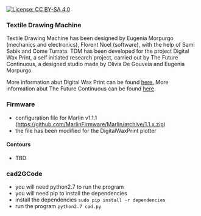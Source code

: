 [![License: CC BY-SA 4.0](https://licensebuttons.net/l/by-sa/4.0/80x15.png)](https://creativecommons.org/licenses/by-sa/4.0/)

### Textile Drawing Machine
Textile Drawing Machine  has been designed by Eugenia Morpurgo (mechanics and electronics), Florent Noel (software), with the help of Sami Sabik and Come Turrata. 
TDM has been developed for the project Digital Wax Print, a self initiated research project, carried out by The Future Continuous,  a designed studio made by Olivia De Gouveia and Eugenia Morpurgo.

More information abut Digital Wax Print can be found [here.](http://digitalwaxprint.com/)
More information abut The Future Continuous can be found [here](http://www.thefuturecontinuous.com/).

### Firmware

- configuration file for Marlin v1.1.1 (https://github.com/MarlinFirmware/Marlin/archive/1.1.x.zip)
- the file has been modified for the DigitalWaxPrint plotter

#### Contours

- TBD

### cad2GCode

- you will need python2.7 to run the program
- you will need pip to install the dependencies
- install the dependencies `sudo pip install -r dependencies` 
- run the program `python2.7 cad.py`

